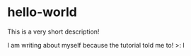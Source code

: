 # hello-world
This is a very short description!

I am writing about myself because the tutorial told me to! >: l
